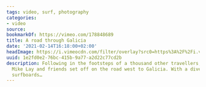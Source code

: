 ```yaml
---
tags: video, surf, photography
categories:
- video
source:
bookmarkOf: https://vimeo.com/178848689
title: A road through Galicia
date: '2021-02-14T16:18:00+02:00'
headImage: https://i.vimeocdn.com/filter/overlay?src0=https%3A%2F%2Fi.vimeocdn.com%2Fvideo%2F895361962-83d3497038b826f61fe5d7dbaa259db428d2ee4cfa7dba7a6e73dd6e464e2e73-d_1280x720&src1=https%3A%2F%2Ff.vimeocdn.com%2Fimages_v6%2Fshare%2Fplay_icon_overlay.png
uuid: 1e2fd0e2-76bc-415b-9a77-a2d22c77cd2b
description: Following in the footsteps of a thousand other travellers, Reef teamrider
  Mike Lay and friends set off on the road west to Galicia. With a diverse range of
  surfboards…
---
```


